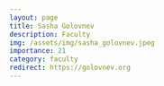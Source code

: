 ```yaml
---
layout: page
title: Sasha Golovnev
description: Faculty
img: /assets/img/sasha_golovnev.jpeg
importance: 21
category: faculty
redirect: https://golovnev.org
---
```

